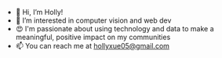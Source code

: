 - 👋 Hi, I’m Holly!
- 👀 I’m interested in computer vision and web dev
- 😍 I'm passionate about using technology and data to make a meaningful, positive impact on my communities 
- 📫 You can reach me at hollyxue05@gmail.com

<!---
catto-stackko/catto-stackko is a ✨ special ✨ repository because its `README.md` (this file) appears on your GitHub profile.
You can click the Preview link to take a look at your changes.
--->
